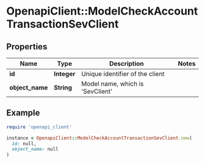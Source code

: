 # OpenapiClient::ModelCheckAccountTransactionSevClient

## Properties

| Name | Type | Description | Notes |
| ---- | ---- | ----------- | ----- |
| **id** | **Integer** | Unique identifier of the client |  |
| **object_name** | **String** | Model name, which is &#39;SevClient&#39; |  |

## Example

```ruby
require 'openapi_client'

instance = OpenapiClient::ModelCheckAccountTransactionSevClient.new(
  id: null,
  object_name: null
)
```

